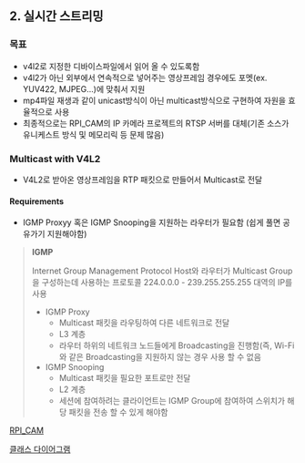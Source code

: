 ## 2. 실시간 스트리밍

### 목표

- v4l2로 지정한 디바이스파일에서 읽어 올 수 있도록함
- v4l2가 아닌 외부에서 연속적으로 넣어주는 영상프레임 경우에도 포멧(ex. YUV422, MJPEG...)에 맞춰서 지원
- mp4파일 재생과 같이 unicast방식이 아닌 multicast방식으로 구현하여 자원을 효율적으로 사용
- 최종적으로는 RPI_CAM의 IP 카메라 프로젝트의 RTSP 서버를 대체(기존 소스가 유니케스트 방식 및 메모리릭 등 문제 많음)

### Multicast with V4L2
- V4L2로 받아온 영상프레임을 RTP 패킷으로 만들어서 Multicast로 전달
#### Requirements
- IGMP Proxyy 혹은 IGMP Snooping을 지원하는 라우터가 필요함 (쉽게 풀면 공유가기 지원해야함)
  
> <strong> IGMP </strong>
> 
> Internet Group Management Protocol
> Host와 라우터가 Multicast Group을 구성하는데 사용하는 프로토콜
> 224.0.0.0 - 239.255.255.255 대역의 IP를 사용
> - IGMP Proxy
>   - Multicast 패킷을 라우팅하여 다른 네트워크로 전달
>   - L3 계층
>   - 라우터 하위의 네트워크 노드들에게 Broadcasting을 진행함(즉, Wi-Fi와 같은 Broadcasting을 지원하지 않는 경우 사용 할 수 없음
> - IGMP Snooping
>   - Multicast 패킷을 필요한 포트로만 전달
>   - L2 계층
>   - 세션에 참여하려는 클라이언트는 IGMP Group에 참여하여 스위치가 해당 패킷을 전송 할 수 있게 해야함

[RPI_CAM](https://github.com/VEDA-Snackticon/RPI-CAM)

[클래스 다이어그램](https://app.diagrams.net/#G1QLGUIHpI_GETmKDeIgp0USpYkadUauDd#%7B%22pageId%22%3A%22LKFbRungoBJc7guEyv_5%22%7D)
